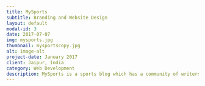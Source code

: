```yaml
---
title: MySports
subtitle: Branding and Website Design
layout: default
modal-id: 3
date: 2017-07-07
img: mysports.jpg
thumbnail: mysportscopy.jpg
alt: image-alt
project-date: January 2017
client: Jaipur, India
category: Web Development
description: MySports is a sports blog which has a community of writers writing about all kinds of sports news and articles.
---
```

